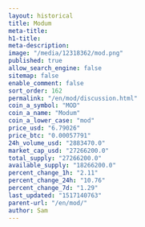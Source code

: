 ```yaml
---
layout: historical
title: Modum
meta-title: 
h1-title: 
meta-description: 
image: "/media/12318362/mod.png"
published: true
allow_search_engine: false
sitemap: false
enable_comment: false
sort_order: 162
permalink: "/en/mod/discussion.html"
coin_a_symbol: "MOD"
coin_a_name: "Modum"
coin_a_lower_case: "mod"
price_usd: "6.79026"
price_btc: "0.00057791"
24h_volume_usd: "2883470.0"
market_cap_usd: "27266200.0"
total_supply: "27266200.0"
available_supply: "18266200.0"
percent_change_1h: "2.11"
percent_change_24h: "10.76"
percent_change_7d: "1.29"
last_updated: "1517140763"
parent-url: "/en/mod/"
author: Sam
---
```


